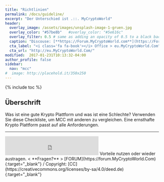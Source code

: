 ```yaml
---
title: "Richtlinien"
permalink: /docs/guideline/
excerpt: "Der Unterschied ist .::. MyCryptoWorld"
header:
  overlay_image: /assets/images/unsplash-image-1-gruen.jpg
  overlay_color: "#57be8b"   #overlay_color: "#5e616c"
  overlay_filter: 0.5 # same as adding an opacity of 0.5 to a black background
  caption: "Discouse: [**https://Forum.MyCryptoWorld.com**](https://Forum.MyCryptoWorld.com){:target='_blank'}"
  cta_label: "<i class='fa fa-book'></i> Office > eu.MyCryptoWorld.Com"
  cta_url: "http://eu.MyCryptoWorld.Com/"
modified:  2017-01-231T10:13:32-04:00
author_profile: false
sidebar:
  nav: "mcc"
#  image: http://placehold.it/350x250
---
```

{% include toc %}

## Überschrift

Was ist eine gute Krypto Plattform und was ist eine Schlechte?
Verwenden Sie diese Checkliste, um MCC mit anderen zu vergleichen. Eine ernsthafte Krypto Plattform passt auf alle Anforderungen. 

---
<iframe class="ktv2" src="https://klicktipp.s3.amazonaws.com/userimages/27858/forms/59928/1dw8zmpxz8z84a3.html"
style="position:relative;display:inline-block;border:none;background:transparent none no-repeat scroll 0 0;margin:0;" width="306" height="62" scrolling="no"></iframe>
Vorteile nutzen oder wieder austragen.  < **Fragen?** > [FORUM](https://forum.MyCryptoWorld.Com){:target="_blank"} / Copyright: [CC](https://creativecommons.org/licenses/by-sa/4.0/deed.de){:target="_blank"}
